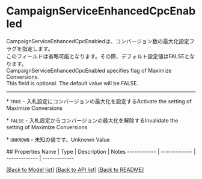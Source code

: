 # CampaignServiceEnhancedCpcEnabled

<div lang=\"ja\">CampaignServiceEnhancedCpcEnabledは、コンバージョン数の最大化設定フラグを指定します。<br> このフィールドは省略可能となります。その際、デフォルト設定値はFALSEとなります。</div> <div lang=\"en\">CampaignServiceEnhancedCpcEnabled specifies flag of Maximize Conversions.<br> This field is optional. The default value will be FALSE.</div> <hr> <p>* <code>TRUE</code> - <span lang=\"ja\">入札設定にコンバージョンの最大化を設定する</span><span lang=\"en\">Activate the setting of Maximize Conversions</span></p> <p>* <code>FALSE</code> - <span lang=\"ja\">入札設定からコンバージョンの最大化を解除する</span><span lang=\"en\">Invalidate the setting of Maximize Conversions</span></p> <p>* <code>UNKNOWN</code> - <span lang=\"ja\">未知の値です。</span><span lang=\"en\">Unknown Value</span></p> 
## Properties
Name | Type | Description | Notes
------------ | ------------- | ------------- | -------------

[[Back to Model list]](../README.md#documentation-for-models) [[Back to API list]](../README.md#documentation-for-api-endpoints) [[Back to README]](../README.md)


